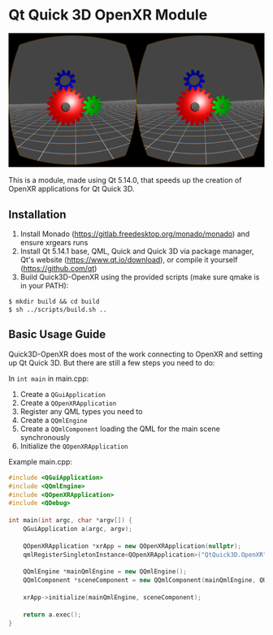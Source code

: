 # Qt Quick 3D OpenXR Module
![XRGears demo](https://github.com/technobaboo/quick3d-openxr/blob/master/examples/quick3d-openxr/xrgears/doc/screenshot.png?raw=true)

This is a module, made using Qt 5.14.0, that speeds up the creation of OpenXR applications for Qt Quick 3D.

## Installation
1. Install Monado (https://gitlab.freedesktop.org/monado/monado) and ensure xrgears runs
2. Install Qt 5.14.1 base, QML, Quick and Quick 3D via package manager, Qt's website (https://www.qt.io/download), or compile it yourself (https://github.com/qt)
3. Build Quick3D-OpenXR using the provided scripts (make sure qmake is in your PATH):
```
$ mkdir build && cd build
$ sh ../scripts/build.sh ..
```

## Basic Usage Guide
Quick3D-OpenXR does most of the work connecting to OpenXR and setting up Qt Quick 3D. But there are still a few steps you need to do:

In `int main` in main.cpp:
1. Create a `QGuiApplication`
2. Create a `QOpenXRApplication`
3. Register any QML types you need to
4. Create a `QQmlEngine`
5. Create a `QQmlComponent` loading the QML for the main scene synchronously
6. Initialize the `QOpenXRApplication`

Example main.cpp:
```cpp
#include <QGuiApplication>
#include <QQmlEngine>
#include <QOpenXRApplication>
#include <QDebug>

int main(int argc, char *argv[]) {
    QGuiApplication a(argc, argv);

    QOpenXRApplication *xrApp = new QOpenXRApplication(nullptr);
    qmlRegisterSingletonInstance<QOpenXRApplication>("QtQuick3D.OpenXR", 1, 0, "OpenXR", xrApp);

    QQmlEngine *mainQmlEngine = new QQmlEngine();
    QQmlComponent *sceneComponent = new QQmlComponent(mainQmlEngine, QUrl("qrc:/xrgears.qml"), QQmlComponent::PreferSynchronous);

    xrApp->initialize(mainQmlEngine, sceneComponent);

    return a.exec();
}
```
